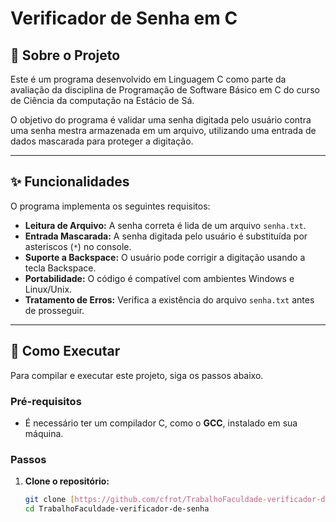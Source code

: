 # Verificador de Senha em C

## 📖 Sobre o Projeto

Este é um programa desenvolvido em Linguagem C como parte da avaliação da disciplina de Programação de Software Básico em C do curso de Ciência da computação na Estácio de Sá.

O objetivo do programa é validar uma senha digitada pelo usuário contra uma senha mestra armazenada em um arquivo, utilizando uma entrada de dados mascarada para proteger a digitação.

---

## ✨ Funcionalidades

O programa implementa os seguintes requisitos:

- **Leitura de Arquivo:** A senha correta é lida de um arquivo `senha.txt`.
- **Entrada Mascarada:** A senha digitada pelo usuário é substituída por asteriscos (`*`) no console.
- **Suporte a Backspace:** O usuário pode corrigir a digitação usando a tecla Backspace.
- **Portabilidade:** O código é compatível com ambientes Windows e Linux/Unix.
- **Tratamento de Erros:** Verifica a existência do arquivo `senha.txt` antes de prosseguir.

---

## 🚀 Como Executar

Para compilar e executar este projeto, siga os passos abaixo.

### Pré-requisitos

- É necessário ter um compilador C, como o **GCC**, instalado em sua máquina.

### Passos

1. **Clone o repositório:**
   ```bash
   git clone [https://github.com/cfrot/TrabalhoFaculdade-verificador-de-senha.git](https://github.com/cfrot/TrabalhoFaculdade-verificador-de-senha.git)
   cd TrabalhoFaculdade-verificador-de-senha
